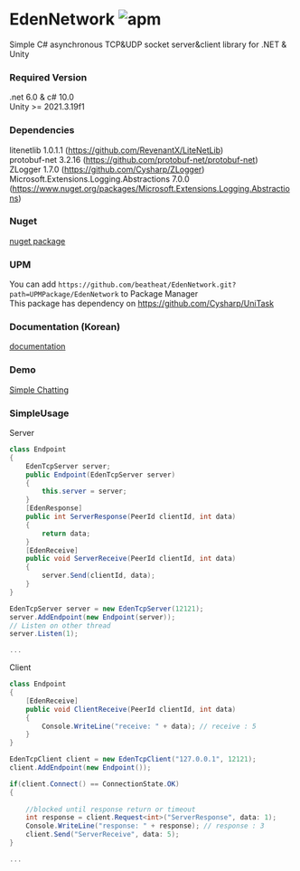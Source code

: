 # EdenNetwork ![apm](https://img.shields.io/badge/license-MIT-green)
Simple C# asynchronous TCP&UDP socket server&amp;client library for .NET &amp; Unity

### Required Version
.net 6.0 & c# 10.0   
Unity >= 2021.3.19f1   

### Dependencies

litenetlib 1.0.1.1 (https://github.com/RevenantX/LiteNetLib)   
protobuf-net 3.2.16 (https://github.com/protobuf-net/protobuf-net)   
ZLogger 1.7.0 (https://github.com/Cysharp/ZLogger)   
Microsoft.Extensions.Logging.Abstractions 7.0.0 (https://www.nuget.org/packages/Microsoft.Extensions.Logging.Abstractions)

### Nuget
[nuget package](https://www.nuget.org/packages/EdenNetwork)   

### UPM
You can add `https://github.com/beatheat/EdenNetwork.git?path=UPMPackage/EdenNetwork` to Package Manager   
This package has dependency on https://github.com/Cysharp/UniTask

### Documentation (Korean)
[documentation](https://github.com/beatheat/EdenNetwork/blob/main/Docs/EdenNetwork_Documentation.pdf)


### Demo

[Simple Chatting](https://github.com/beatheat/EdenNetwork/tree/main/Demo)

### SimpleUsage

Server
```c#
class Endpoint
{
    EdenTcpServer server;
    public Endpoint(EdenTcpServer server)
    {
        this.server = server;
    }
    [EdenResponse]
    public int ServerResponse(PeerId clientId, int data)
    {
        return data;
    }
    [EdenReceive]
    public void ServerReceive(PeerId clientId, int data)
    {
        server.Send(clientId, data);
    }
}

EdenTcpServer server = new EdenTcpServer(12121);
server.AddEndpoint(new Endpoint(server));
// Listen on other thread 
server.Listen(1);

...
```

Client
```c#
class Endpoint
{
    [EdenReceive]
    public void ClientReceive(PeerId clientId, int data)
    {
        Console.WriteLine("receive: " + data); // receive : 5
    }
}

EdenTcpClient client = new EdenTcpClient("127.0.0.1", 12121);
client.AddEndpoint(new Endpoint());

if(client.Connect() == ConnectionState.OK)
{
    
    //blocked until response return or timeout
    int response = client.Request<int>("ServerResponse", data: 1);
    Console.WriteLine("response: " + response); // response : 3
    client.Send("ServerReceive", data: 5); 
}

...
```
